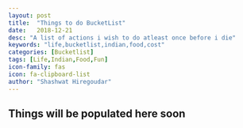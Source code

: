 ```yaml
---
layout: post
title:  "Things to do BucketList"
date:   2018-12-21
desc: "A list of actions i wish to do atleast once before i die"
keywords: "life,bucketlist,indian,food,cost"
categories: [Bucketlist]
tags: [Life,Indian,Food,Fun]
icon-family: fas
icon: fa-clipboard-list
author: "Shashwat Hiregoudar"
---
```


## Things will be populated here soon